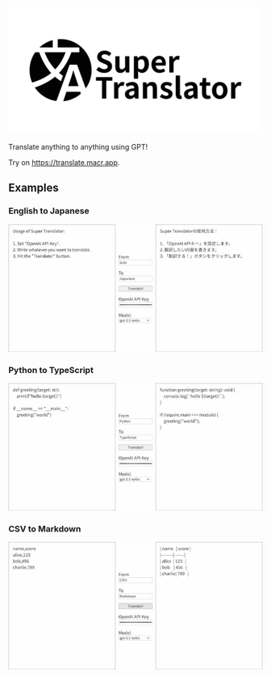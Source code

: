![Super Translator](./banner.svg)

Translate anything to anything using GPT!

Try on <https://translate.macr.app>.


## Examples

### English to Japanese

![screenshot of translating English to Japanese](./screenshots/English-to-Japanese.jpg)

### Python to TypeScript

![screenshot of translating Python to TypeScript](./screenshots/Python-to-TypeScript.jpg)

### CSV to Markdown

![screenshot of translating CSV to Markdown table](./screenshots/CSV-to-Markdown.jpg)
